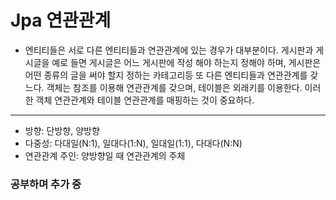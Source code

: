 # Jpa 연관관계
- 엔티티들은 서로 다른 엔티티들과 연관관계에 있는 경우가 대부분이다. 게시판과 게시글을 예로 들면 게시글은 어느 게시판에 작성 해야 하는지 정해야 하며, 게시판은 어떤 종류의 글을 써야 할지 정하는 카테고리등 또 다른 엔티티들과 연관관계를 갖느다. 객체는 참조를 이용해 연관관계를 갖으며, 테이블은 외래키를 이용한다. 이러한 객체 연관관계와 테이블 연관관계를 매핑하는 것이 중요하다.
------------
- 방향: 단방향, 양방향
- 다중성: 다대일(N:1), 일대다(1:N), 일대일(1:1), 다대다(N:N)
- 연관관계 주인: 양방향일 때 연관관계의 주체

### 공부하며 추가 중
